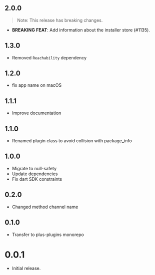 ## 2.0.0

> Note: This release has breaking changes.

 - **BREAKING** **FEAT**: Add information about the installer store (#1135).

## 1.3.0

- Removed `Reachability` dependency

## 1.2.0

- fix app name on macOS

## 1.1.1

- Improve documentation

## 1.1.0

- Renamed plugin class to avoid collision with package_info

## 1.0.0

- Migrate to null-safety
- Update dependencies
- Fix dart SDK constraints

## 0.2.0

- Changed method channel name

## 0.1.0

- Transfer to plus-plugins monorepo

# 0.0.1

- Initial release.
